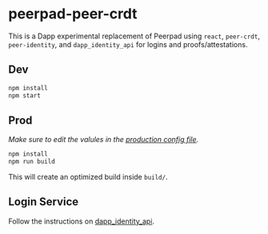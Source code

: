 # peerpad-peer-crdt

This is a Dapp experimental replacement of Peerpad using `react`, `peer-crdt`, `peer-identity`, and `dapp_identity_api` for logins and proofs/attestations.

## Dev

```sh
npm install
npm start
```

## Prod

_Make sure to edit the valules in the [production config file](./.env.production)._

```sh
npm install
npm run build
```

This will create an optimized build inside `build/`.

## Login Service

Follow the instructions on [dapp_identity_api](https://github.com/ipfs-shipyard/dapp-identity-api).
